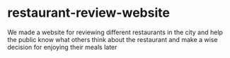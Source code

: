 # restaurant-review-website
We made a website for reviewing different restaurants in the city and help the public know what others think about the restaurant and make a wise decision for enjoying their meals later
